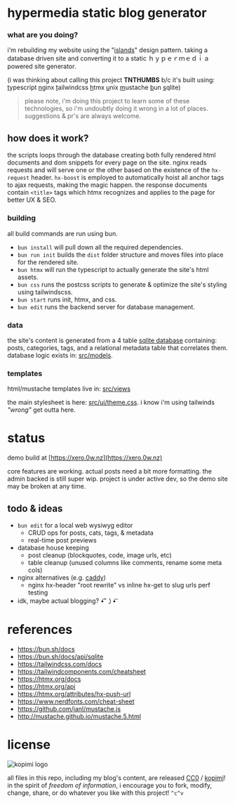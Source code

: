 # hypermedia static blog generator

### what are you doing?

i'm rebuilding my website using the "[islands](https://jasonformat.com/islands-architecture/)" design pattern. taking a database driven site and converting it to a static  ｈｙｐｅｒｍｅｄｉａ powered site generator.

(i was thinking about calling this project **TNTHUMBS** b/c it's built using: [t](https://typescriptlang.org)ypescript [n](https://nginx.org)ginx [t](https://tailwindcss.com)ailwindcss [h](https://htmx.org)tmx [u](https://unix.org)nix [m](https://mustache.github.io)ustache [b](https://bun.sh)un [s](https://sqlite.org/)qlite)

> please note, i'm doing this project to learn some of these technologies, so i'm undoubtly doing it wrong in a lot of places. suggestions & pr's are always welcome.

## how does it work?

the scripts loops through the database creating both fully rendered html documents and dom snippets for every page on the site. nginx reads requests and will serve one or the other based on the existence of the `hx-request` header.
`hx-boost` is employed to automatically hoist all anchor tags to ajax requests, making the magic happen. the response documents contain `<title>` tags which htmx recognizes and applies to the page for better UX & SEO.

### building

all build commands are run using bun.

* `bun install` will pull down all the required dependencies.
* `bun run init` builds the `dist` folder structure and moves files into place for the rendered site.
* `bun htmx` will run the typescript to actually generate the site's html assets.
* `bun css` runs the postcss scripts to generate & optimize the site's styling using tailwindscss.
* `bun start` runs init, htmx, and css.
* `bun edit` runs the backend server for database management.

### data

the site's content is generated from a 4 table [sqlite database](https://github.com/xero/static-blog/blob/main/src/db.sqlite) containing: posts, categories, tags, and a relational metadata table that correlates them. database logic exists in: [src/models](https://github.com/xero/static-blog/tree/main/src/models).

### templates

html/mustache templates live in: [src/views](https://github.com/xero/static-blog/tree/main/src/views)

the main stylesheet is here: [src/ui/theme.css](https://github.com/xero/static-blog/blob/main/src/ui/theme.css). i know i'm using tailwinds _"wrong"_ get outta here.

# status

demo build at [https://xero.0w.nz](https://xero.0w.nz)

core features are working. actual posts need a bit more formatting. the admin backed is still super wip. project is under active dev, so the demo site may be broken at any time.

## todo & ideas

* `bun edit` for a local web wysiwyg editor
    * CRUD ops for posts, cats, tags, & metadata
    * real-time post previews
* database house keeping
    * post cleanup (blockquotes, code, image urls, etc)
    * table cleanup (unused columns like comments, rename some meta cols)
* nginx alternatives (e.g. [caddy](https://caddyserver.com/docs/caddyfile/matchers))
    * nginx hx-header "root rewrite" vs inline hx-get to slug urls perf testing
* idk, maybe actual blogging?     •͡˘㇁•͡

# references

* https://bun.sh/docs
* https://bun.sh/docs/api/sqlite
* https://tailwindcss.com/docs
* https://tailwindcomponents.com/cheatsheet
* https://htmx.org/docs
* https://htmx.org/api
* https://htmx.org/attributes/hx-push-url
* https://www.nerdfonts.com/cheat-sheet
* https://github.com/janl/mustache.js
* http://mustache.github.io/mustache.5.html

# license

![kopimi logo](https://gist.githubusercontent.com/xero/cbcd5c38b695004c848b73e5c1c0c779/raw/6b32899b0af238b17383d7a878a69a076139e72d/kopimi-sm.png)

all files in this repo, including my blog's content, are released [CC0](https://creativecommons.org/publicdomain/zero/1.0/) / [kopimi](https://kopimi.com)! in the spirit of _freedom of information_, i encourage you to fork, modify, change, share, or do whatever you like with this project! `^c^v`
